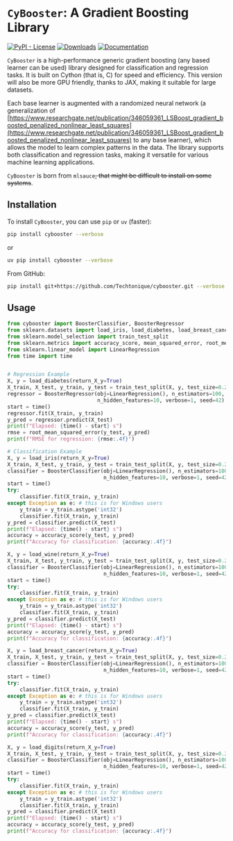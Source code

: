 
# `CyBooster`: A Gradient Boosting Library

[![PyPI - License](https://img.shields.io/pypi/l/cybooster)](./LICENSE) [![Downloads](https://pepy.tech/badge/cybooster)](https://pepy.tech/project/cybooster) [![Documentation](https://img.shields.io/badge/documentation-is_here-green)](https://techtonique.github.io/cybooster/)

`CyBooster` is a high-performance generic gradient boosting (any based learner can be used) library designed for classification and regression tasks. It is built on Cython (that is, C) for speed and efficiency. This version will also be more GPU friendly, thanks to JAX, making it suitable for large datasets.

Each base learner is augmented with a randomized neural network (a generalization of [https://www.researchgate.net/publication/346059361_LSBoost_gradient_boosted_penalized_nonlinear_least_squares](https://www.researchgate.net/publication/346059361_LSBoost_gradient_boosted_penalized_nonlinear_least_squares) to any base learner), which allows the model to learn complex patterns in the data. The library supports both classification and regression tasks, making it versatile for various machine learning applications.

`CyBooster` is born from `mlsauce`~~, that might be difficult to install on some systems~~. 


## Installation

To install `CyBooster`, you can use `pip` or `uv` (faster):

```bash
pip install cybooster --verbose
```

or 

```bash
uv pip install cybooster --verbose
```

From GitHub:

```bash
pip install git+https://github.com/Techtonique/cybooster.git --verbose
```

## Usage

```python 
from cybooster import BoosterClassifier, BoosterRegressor
from sklearn.datasets import load_iris, load_diabetes, load_breast_cancer, load_digits, load_wine
from sklearn.model_selection import train_test_split
from sklearn.metrics import accuracy_score, mean_squared_error, root_mean_squared_error
from sklearn.linear_model import LinearRegression
from time import time 


# Regression Example
X, y = load_diabetes(return_X_y=True)
X_train, X_test, y_train, y_test = train_test_split(X, y, test_size=0.2, random_state=42)
regressor = BoosterRegressor(obj=LinearRegression(), n_estimators=100, learning_rate=0.1,
                             n_hidden_features=10, verbose=1, seed=42)
start = time()
regressor.fit(X_train, y_train)
y_pred = regressor.predict(X_test)
print(f"Elapsed: {time() - start} s")
rmse = root_mean_squared_error(y_test, y_pred)
print(f"RMSE for regression: {rmse:.4f}")

# Classification Example
X, y = load_iris(return_X_y=True)
X_train, X_test, y_train, y_test = train_test_split(X, y, test_size=0.2, random_state=42)
classifier = BoosterClassifier(obj=LinearRegression(), n_estimators=100, learning_rate=0.1,
                               n_hidden_features=10, verbose=1, seed=42)
start = time()
try: 
    classifier.fit(X_train, y_train)
except Exception as e: # this is for Windows users
    y_train = y_train.astype('int32')
    classifier.fit(X_train, y_train)
y_pred = classifier.predict(X_test)
print(f"Elapsed: {time() - start} s")
accuracy = accuracy_score(y_test, y_pred)
print(f"Accuracy for classification: {accuracy:.4f}")

X, y = load_wine(return_X_y=True)
X_train, X_test, y_train, y_test = train_test_split(X, y, test_size=0.2, random_state=42)
classifier = BoosterClassifier(obj=LinearRegression(), n_estimators=100, learning_rate=0.1,
                               n_hidden_features=10, verbose=1, seed=42)
start = time()
try:
    classifier.fit(X_train, y_train)
except Exception as e: # this is for Windows users
    y_train = y_train.astype('int32')
    classifier.fit(X_train, y_train)
y_pred = classifier.predict(X_test)
print(f"Elapsed: {time() - start} s")
accuracy = accuracy_score(y_test, y_pred)
print(f"Accuracy for classification: {accuracy:.4f}")

X, y = load_breast_cancer(return_X_y=True)
X_train, X_test, y_train, y_test = train_test_split(X, y, test_size=0.2, random_state=42)
classifier = BoosterClassifier(obj=LinearRegression(), n_estimators=100, learning_rate=0.1,
                               n_hidden_features=10, verbose=1, seed=42)
start = time()
try: 
    classifier.fit(X_train, y_train)
except Exception as e: # this is for Windows users
    y_train = y_train.astype('int32')
    classifier.fit(X_train, y_train)
y_pred = classifier.predict(X_test)
print(f"Elapsed: {time() - start} s")
accuracy = accuracy_score(y_test, y_pred)
print(f"Accuracy for classification: {accuracy:.4f}")

X, y = load_digits(return_X_y=True)
X_train, X_test, y_train, y_test = train_test_split(X, y, test_size=0.2, random_state=42)
classifier = BoosterClassifier(obj=LinearRegression(), n_estimators=100, learning_rate=0.1,
                               n_hidden_features=10, verbose=1, seed=42)
start = time()
try: 
    classifier.fit(X_train, y_train)
except Exception as e: # this is for Windows users
    y_train = y_train.astype('int32')
    classifier.fit(X_train, y_train)
y_pred = classifier.predict(X_test)
print(f"Elapsed: {time() - start} s")
accuracy = accuracy_score(y_test, y_pred)
print(f"Accuracy for classification: {accuracy:.4f}")
```
